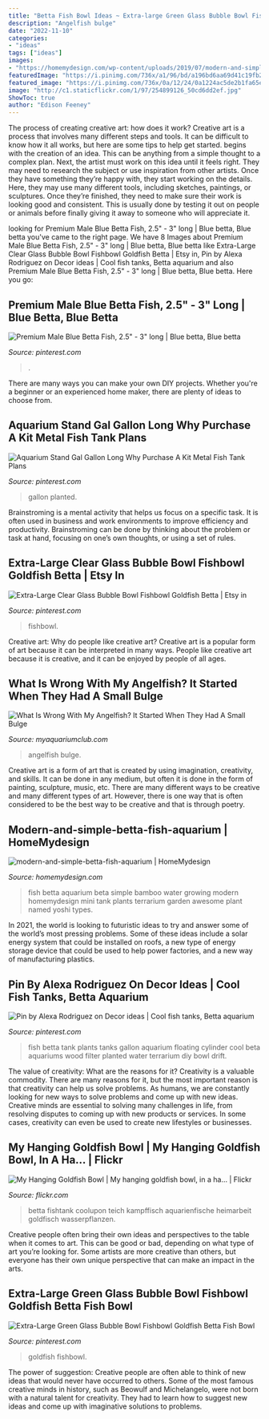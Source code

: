 ```yaml
---
title: "Betta Fish Bowl Ideas ~ Extra-large Green Glass Bubble Bowl Fishbowl Goldfish Betta Fish Bowl"
description: "Angelfish bulge"
date: "2022-11-10"
categories:
- "ideas"
tags: ["ideas"]
images:
- "https://homemydesign.com/wp-content/uploads/2019/07/modern-and-simple-betta-fish-aquarium.jpg"
featuredImage: "https://i.pinimg.com/736x/a1/96/bd/a196bd6aa69d41c19fb23acdedbd8839--betta-fish-bowl-fishbowl.jpg"
featured_image: "https://i.pinimg.com/736x/0a/12/24/0a1224ac5de2b1fa65e7c018bf42f2f8.jpg"
image: "http://c1.staticflickr.com/1/97/254899126_50cd6dd2ef.jpg"
ShowToc: true
author: "Edison Feeney"
---
```



The process of creating creative art: how does it work?
Creative art is a process that involves many different steps and tools. It can be difficult to know how it all works, but here are some tips to help get started. 
 begins with the creation of an idea. This can be anything from a simple thought to a complex plan. Next, the artist must work on this idea until it feels right. They may need to research the subject or use inspiration from other artists. Once they have something they’re happy with, they start working on the details. Here, they may use many different tools, including sketches, paintings, or sculptures. Once they’re finished, they need to make sure their work is looking good and consistent. This is usually done by testing it out on people or animals before finally giving it away to someone who will appreciate it.

	

		
looking for Premium Male Blue Betta Fish, 2.5&quot; - 3&quot; long | Blue betta, Blue betta you've came to the right page. We have 8 Images about Premium Male Blue Betta Fish, 2.5&quot; - 3&quot; long | Blue betta, Blue betta like Extra-Large Clear Glass Bubble Bowl Fishbowl Goldfish Betta | Etsy in, Pin by Alexa Rodriguez on Decor ideas | Cool fish tanks, Betta aquarium and also Premium Male Blue Betta Fish, 2.5&quot; - 3&quot; long | Blue betta, Blue betta. Here you go:
		
    
## Premium Male Blue Betta Fish, 2.5&quot; - 3&quot; Long | Blue Betta, Blue Betta

<img loading=lazy src="https://i.pinimg.com/736x/54/08/b6/5408b66669daccab39a47d44456b47a8.jpg" onerror="this.onerror=null;this.src='https://tse3.mm.bing.net/th?id=OIP.3ZY81LYmTPf8lvjK9m-7VAHaGe&amp;pid=15.1';" alt="Premium Male Blue Betta Fish, 2.5&quot; - 3&quot; long | Blue betta, Blue betta">

_Source: pinterest.com_

>. 

	

There are many ways you can make your own DIY projects. Whether you're a beginner or an experienced home maker, there are plenty of ideas to choose from.

    
## Aquarium Stand Gal Gallon Long Why Purchase A Kit Metal Fish Tank Plans

<img loading=lazy src="https://i.pinimg.com/736x/f3/16/fe/f316fe89c9daa0a0adc1a17689a659a8.jpg" onerror="this.onerror=null;this.src='https://tse2.mm.bing.net/th?id=OIP.cEtCKvxbG2QgQ3SJPWHQpAHaEK&amp;pid=15.1';" alt="Aquarium Stand Gal Gallon Long Why Purchase A Kit Metal Fish Tank Plans">

_Source: pinterest.com_

>gallon planted. 

	

Brainstroming is a mental activity that helps us focus on a specific task. It is often used in business and work environments to improve efficiency and productivity. Brainstroming can be done by thinking about the problem or task at hand, focusing on one’s own thoughts, or using a set of rules.

    
## Extra-Large Clear Glass Bubble Bowl Fishbowl Goldfish Betta | Etsy In

<img loading=lazy src="https://i.pinimg.com/736x/0a/12/24/0a1224ac5de2b1fa65e7c018bf42f2f8.jpg" onerror="this.onerror=null;this.src='https://tse1.mm.bing.net/th?id=OIP._J9Ivy0TXMvEwfSK_msgyAHaKw&amp;pid=15.1';" alt="Extra-Large Clear Glass Bubble Bowl Fishbowl Goldfish Betta | Etsy in">

_Source: pinterest.com_

>fishbowl. 

	

Creative art: Why do people like creative art?
Creative art is a popular form of art because it can be interpreted in many ways. People like creative art because it is creative, and it can be enjoyed by people of all ages.

    
## What Is Wrong With My Angelfish? It Started When They Had A Small Bulge

<img loading=lazy src="https://dlgdxii3fgupk.cloudfront.net/myaquariumclub.com/images/fbfiles/images/828w/x20170526_090242-7fd4rpqjs4_v_1517490966.jpg.pagespeed.ic.l_sQ2whqZn.jpg" onerror="this.onerror=null;this.src='https://tse2.mm.bing.net/th?id=OIP.l_sQ2whqZnVVv9BbZmyoqAHaHY&amp;pid=15.1';" alt="What Is Wrong With My Angelfish? It Started When They Had A Small Bulge">

_Source: myaquariumclub.com_

>angelfish bulge. 

	

Creative art is a form of art that is created by using imagination, creativity, and skills. It can be done in any medium, but often it is done in the form of painting, sculpture, music, etc. There are many different ways to be creative and many different types of art. However, there is one way that is often considered to be the best way to be creative and that is through poetry.

    
## Modern-and-simple-betta-fish-aquarium | HomeMydesign

<img loading=lazy src="https://homemydesign.com/wp-content/uploads/2019/07/modern-and-simple-betta-fish-aquarium.jpg" onerror="this.onerror=null;this.src='https://tse2.mm.bing.net/th?id=OIP.AXRQSnoM9VmymkVMIAn20AHaJ4&amp;pid=15.1';" alt="modern-and-simple-betta-fish-aquarium | HomeMydesign">

_Source: homemydesign.com_

>fish betta aquarium beta simple bamboo water growing modern homemydesign mini tank plants terrarium garden awesome plant named yoshi types. 

	

In 2021, the world is looking to futuristic ideas to try and answer some of the world’s most pressing problems. Some of these ideas include a solar energy system that could be installed on roofs, a new type of energy storage device that could be used to help power factories, and a new way of manufacturing plastics.

    
## Pin By Alexa Rodriguez On Decor Ideas | Cool Fish Tanks, Betta Aquarium

<img loading=lazy src="https://i.pinimg.com/736x/ec/8a/3b/ec8a3bc7c3d9471bad98b18415f151ab--best-fish-tanks-small-fish-tanks.jpg" onerror="this.onerror=null;this.src='https://tse4.mm.bing.net/th?id=OIP.WLrgdEFshg7vmSH0San7KgHaJ3&amp;pid=15.1';" alt="Pin by Alexa Rodriguez on Decor ideas | Cool fish tanks, Betta aquarium">

_Source: pinterest.com_

>fish betta tank plants tanks gallon aquarium floating cylinder cool beta aquariums wood filter planted water terrarium diy bowl drift. 

	

The value of creativity: What are the reasons for it?
Creativity is a valuable commodity. There are many reasons for it, but the most important reason is that creativity can help us solve problems. As humans, we are constantly looking for new ways to solve problems and come up with new ideas. Creative minds are essential to solving many challenges in life, from resolving disputes to coming up with new products or services. In some cases, creativity can even be used to create new lifestyles or businesses.

    
## My Hanging Goldfish Bowl | My Hanging Goldfish Bowl, In A Ha… | Flickr

<img loading=lazy src="http://c1.staticflickr.com/1/97/254899126_50cd6dd2ef.jpg" onerror="this.onerror=null;this.src='https://tse2.mm.bing.net/th?id=OIP.qC05Ci22czuHenG77DQXYwAAAA&amp;pid=15.1';" alt="My Hanging Goldfish Bowl | My hanging goldfish bowl, in a ha… | Flickr">

_Source: flickr.com_

>betta fishtank coolupon teich kampffisch aquarienfische heimarbeit goldfisch wasserpflanzen. 

	

Creative people often bring their own ideas and perspectives to the table when it comes to art. This can be good or bad, depending on what type of art you’re looking for. Some artists are more creative than others, but everyone has their own unique perspective that can make an impact in the arts.

    
## Extra-Large Green Glass Bubble Bowl Fishbowl Goldfish Betta Fish Bowl

<img loading=lazy src="https://i.pinimg.com/736x/a1/96/bd/a196bd6aa69d41c19fb23acdedbd8839--betta-fish-bowl-fishbowl.jpg" onerror="this.onerror=null;this.src='https://tse2.mm.bing.net/th?id=OIP.w_IMWWoqrv_Ah1pNIJ1HyQHaKX&amp;pid=15.1';" alt="Extra-Large Green Glass Bubble Bowl Fishbowl Goldfish Betta Fish Bowl">

_Source: pinterest.com_

>goldfish fishbowl. 

	

The power of suggestion:
Creative people are often able to think of new ideas that would never have occurred to others. Some of the most famous creative minds in history, such as Beowulf and Michelangelo, were not born with a natural talent for creativity. They had to learn how to suggest new ideas and come up with imaginative solutions to problems.

